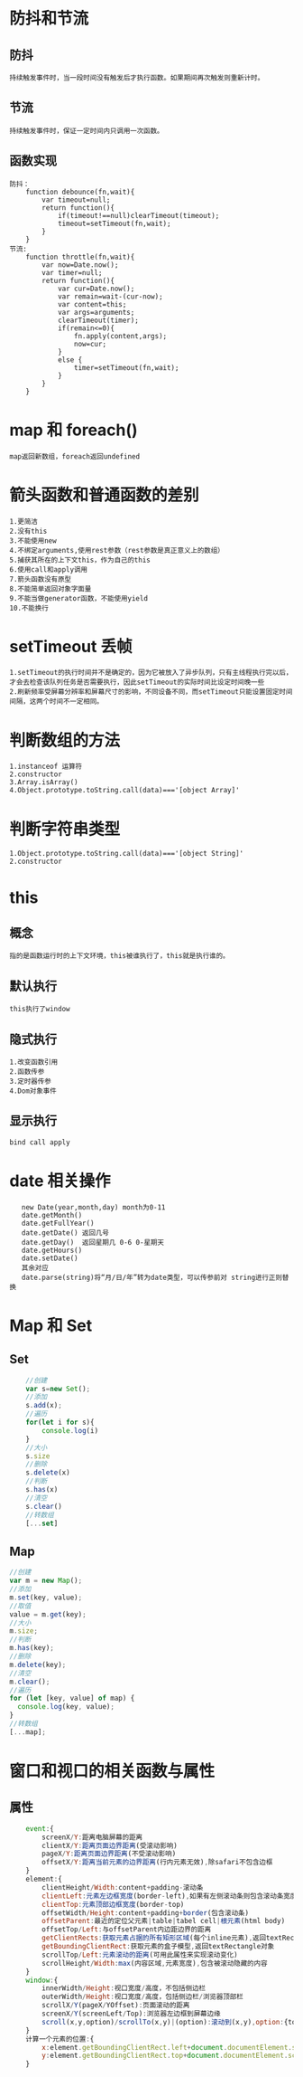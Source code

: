 # 防抖和节流

## 防抖

    持续触发事件时，当一段时间没有触发后才执行函数。如果期间再次触发则重新计时。

## 节流

    持续触发事件时，保证一定时间内只调用一次函数。

## 函数实现

    防抖：
        function debounce(fn,wait){
            var timeout=null;
            return function(){
                if(timeout!==null)clearTimeout(timeout);
                timeout=setTimeout(fn,wait);
            }
        }
    节流:
        function throttle(fn,wait){
            var now=Date.now();
            var timer=null;
            return function(){
                var cur=Date.now();
                var remain=wait-(cur-now);
                var content=this;
                var args=arguments;
                clearTimeout(timer);
                if(remain<=0){
                    fn.apply(content,args);
                    now=cur;
                }
                else {
                    timer=setTimeout(fn,wait);
                }
            }
        }

# map 和 foreach()

    map返回新数组，foreach返回undefined

# 箭头函数和普通函数的差别

    1.更简洁
    2.没有this
    3.不能使用new
    4.不绑定arguments,使用rest参数（rest参数是真正意义上的数组）
    5.捕获其所在的上下文this，作为自己的this
    6.使用call和apply调用
    7.箭头函数没有原型
    8.不能简单返回对象字面量
    9.不能当做generator函数，不能使用yield
    10.不能换行

# setTimeout 丢帧

    1.setTimeout的执行时间并不是确定的，因为它被放入了异步队列，只有主线程执行完以后，才会去检查该队列任务是否需要执行，因此setTimeout的实际时间比设定时间晚一些
    2.刷新频率受屏幕分辨率和屏幕尺寸的影响，不同设备不同，而setTimeout只能设置固定时间间隔，这两个时间不一定相同。

# 判断数组的方法

    1.instanceof 运算符
    2.constructor
    3.Array.isArray()
    4.Object.prototype.toString.call(data)==='[object Array]'

# 判断字符串类型

    1.Object.prototype.toString.call(data)==='[object String]'
    2.constructor

# this

## 概念

    指的是函数运行时的上下文环境，this被谁执行了，this就是执行谁的。

## 默认执行

    this执行了window

## 隐式执行

    1.改变函数引用
    2.函数传参
    3.定时器传参
    4.Dom对象事件

## 显示执行

    bind call apply

# date 相关操作

```
   new Date(year,month,day) month为0-11
   date.getMonth()
   date.getFullYear()
   date.getDate() 返回几号
   date.getDay()  返回星期几 0-6 0-星期天
   date.getHours()
   date.setDate()
   其余对应
   date.parse(string)将“月/日/年”转为date类型，可以传参前对 string进行正则替换
```

# Map 和 Set

## Set

```javascript
    //创建
    var s=new Set();
    //添加
    s.add(x);
    //遍历
    for(let i for s){
        console.log(i)
    }
    //大小
    s.size
    //删除
    s.delete(x)
    //判断
    s.has(x)
    //清空
    s.clear()
    //转数组
    [...set]
```

## Map

```javascript
//创建
var m = new Map();
//添加
m.set(key, value);
//取值
value = m.get(key);
//大小
m.size;
//判断
m.has(key);
//删除
m.delete(key);
//清空
m.clear();
//遍历
for (let [key, value] of map) {
  console.log(key, value);
}
//转数组
[...map];
```

# 窗口和视口的相关函数与属性

## 属性

```javascript
    event:{
        screenX/Y:距离电脑屏幕的距离
        clientX/Y:距离页面边界距离(受滚动影响)
        pageX/Y:距离页面边界距离(不受滚动影响)
        offsetX/Y:距离当前元素的边界距离(行内元素无效),除safari不包含边框
    }
    element:{
        clientHeight/Width:content+padding-滚动条
        clientLeft:元素左边框宽度(border-left),如果有左侧滚动条则包含滚动条宽度
        clientTop:元素顶部边框宽度(border-top)
        offsetWidth/Height:content+padding+border(包含滚动条)
        offsetParent:最近的定位父元素|table|tabel cell|根元素(html body)
        offsetTop/Left:与offsetParent内边距边界的距离
        getClientRects:获取元素占据的所有矩形区域(每个inline元素),返回textRectangle集合
        getBoundingClientRect:获取元素的盒子模型,返回textRectangle对象
        scrollTop/Left:元素滚动的距离(可用此属性来实现滚动变化)
        scrollHeight/Width:max(内容区域,元素宽度),包含被滚动隐藏的内容
    }
    window:{
        innerWidth/Height:视口宽度/高度，不包括侧边栏
        outerWidth/Height:视口宽度/高度，包括侧边栏/浏览器顶部栏
        scrollX/Y(pageX/YOffset):页面滚动的距离
        screenX/Y(screenLeft/Top):浏览器左边框到屏幕边缘
        scroll(x,y,option)/scrollTo(x,y)|(option):滚动到(x,y),option:{top,left,behavior(smooth,instant)}
    }
    计算一个元素的位置:{
        x:element.getBoundingClientRect.left+document.documentElement.scrollLeft
        y:element.getBoundingClientRect.top+document.documentElement.scrollTop
    }
```
